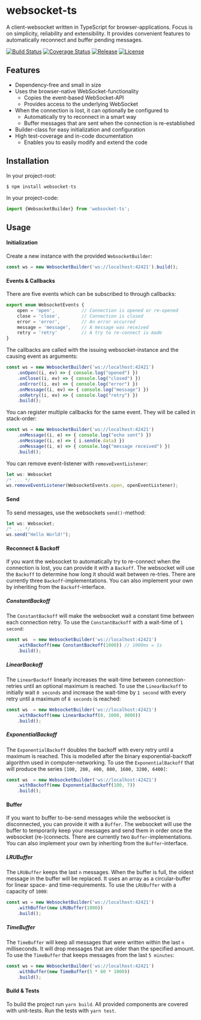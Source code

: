 # websocket-ts
A client-websocket written in TypeScript for browser-applications. Focus is on simplicity, reliability and extensibility. It provides convenient features to automatically reconnect and buffer pending messages.

[![Build Status](https://travis-ci.org/jjxxs/websocket-ts.svg?branch=master)](https://travis-ci.org/jjxxs/websocket-ts)
[![Coverage Status](https://coveralls.io/repos/github/jjxxs/websocket-ts/badge.svg?branch=master&service=github)](https://coveralls.io/github/jjxxs/websocket-ts?branch=master)
[![Release](https://img.shields.io/github/v/release/jjxxs/websocket-ts)](https://github.com/jjxxs/websocket-ts/releases/latest)
[![License](https://img.shields.io/github/license/jjxxs/websocket-ts)](/LICENSE)

## Features
- Dependency-free and small in size
- Uses the browser-native WebSocket-functionality
   - Copies the event-based WebSocket-API
   - Provides access to the underlying WebSocket
- When the connection is lost, it can optionally be configured to
   - Automatically try to reconnect in a smart way
   - Buffer messages that are sent when the connection is re-established
- Builder-class for easy initialization and configuration
- High test-coverage and in-code documentation
    - Enables you to easily modify and extend the code

## Installation
In your project-root:
```
$ npm install websocket-ts 
```

In your project-code:
```typescript
import {WebsocketBuilder} from 'websocket-ts';
```

## Usage

#### Initialization
Create a new instance with the provided `WebsocketBuilder`:

```typescript
const ws = new WebsocketBuilder('ws://localhost:42421').build();
```

#### Events & Callbacks
There are five events which can be subscribed to through callbacks:
```typescript
export enum WebsocketEvents {
    open = 'open',          // Connection is opened or re-opened
    close = 'close',        // Connection is closed
    error = 'error',        // An error occurred
    message = 'message',    // A message was received
    retry = 'retry'         // A try to re-connect is made
}
```
The callbacks are called with the issuing websocket-instance and the causing event as arguments:
```typescript
const ws = new WebsocketBuilder('ws://localhost:42421')
    .onOpen((i, ev) => { console.log("opened") })
    .onClose((i, ev) => { console.log("closed") })
    .onError((i, ev) => { console.log("error") })
    .onMessage((i, ev) => { console.log("message") })
    .onRetry((i, ev) => { console.log("retry") })
    .build();
```

You can register multiple callbacks for the same event. They will be called in stack-order:
```typescript
const ws = new WebsocketBuilder('ws://localhost:42421')
    .onMessage((i, e) => { console.log("echo sent") })
    .onMessage((i, e) => { i.send(e.data) })
    .onMessage((i, e) => { console.log("message received") })
    .build();
```

You can remove event-listener with `removeEventListener`:
```typescript
let ws: Websocket
/* ... */
ws.removeEventListener(WebsocketEvents.open, openEventListener);
```

#### Send
To send messages, use the websockets `send()`-method:
```typescript
let ws: Websocket;
/* ... */
ws.send("Hello World!");
```

#### Reconnect & Backoff
If you want the websocket to automatically try to re-connect when the connection is lost, you can provide it with a `Backoff`.
The websocket will use the `Backoff` to determine how long it should wait between re-tries. There are currently three
`Backoff`-implementations. You can also implement your own by inheriting from the `Backoff`-interface.

##### ConstantBackoff
The `ConstantBackoff` will make the websocket wait a constant time between each connection retry. To use the `ConstantBackoff`
with a wait-time of `1 second`:
```typescript
const ws  = new WebsocketBuilder('ws://localhost:42421')
    .withBackoff(new ConstantBackoff(1000)) // 1000ms = 1s
    .build();
```

##### LinearBackoff
The `LinearBackoff` linearly increases the wait-time between connection-retries until an optional maximum is reached.
To use the `LinearBackoff` to initially wait `0 seconds` and increase the wait-time by `1 second` with every retry until
a maximum of `8 seconds` is reached:
```typescript
const ws  = new WebsocketBuilder('ws://localhost:42421')
    .withBackoff(new LinearBackoff(0, 1000, 8000))
    .build();
```

##### ExponentialBackoff
The `ExponentialBackoff` doubles the backoff with every retry until a maximum is reached. This is modelled after the binary
exponential-backoff algorithm used in computer-networking. To use the `ExponentialBackoff` that will produce the series
`[100, 200, 400, 800, 1600, 3200, 6400]`:
```typescript
const ws  = new WebsocketBuilder('ws://localhost:42421')
    .withBackoff(new ExponentialBackoff(100, 7))
    .build();
```

#### Buffer

If you want to buffer to-be-send messages while the websocket is disconnected, you can provide it with a `Buffer`.
The websocket will use the buffer to temporarily keep your messages and send them in order once the websocket
(re-)connects. There are currently two `Buffer`-implementations. You can also implement your own
 by inheriting from the `Buffer`-interface.

##### LRUBuffer
The `LRUBuffer` keeps the last `n` messages. When the buffer is full, the oldest message in the buffer will be replaced.
It uses an array as a circular-buffer for linear space- and time-requirements. To use the `LRUBuffer` with a capacity of `1000`:
```typescript
const ws = new WebsocketBuilder('ws://localhost:42421')
    .withBuffer(new LRUBuffer(1000))
    .build();
```

##### TimeBuffer
The `TimeBuffer` will keep all messages that were written within the last `n` milliseconds. It will drop messages that are
older than the specified amount. To use the `TimeBuffer` that keeps messages from the last `5 minutes`:
```typescript
const ws = new WebsocketBuilder('ws://localhost:42421')
    .withBuffer(new TimeBuffer(5 * 60 * 1000))
    .build();
```

#### Build & Tests
To build the project run `yarn build`. All provided components are covered with unit-tests. Run the tests with `yarn test`.